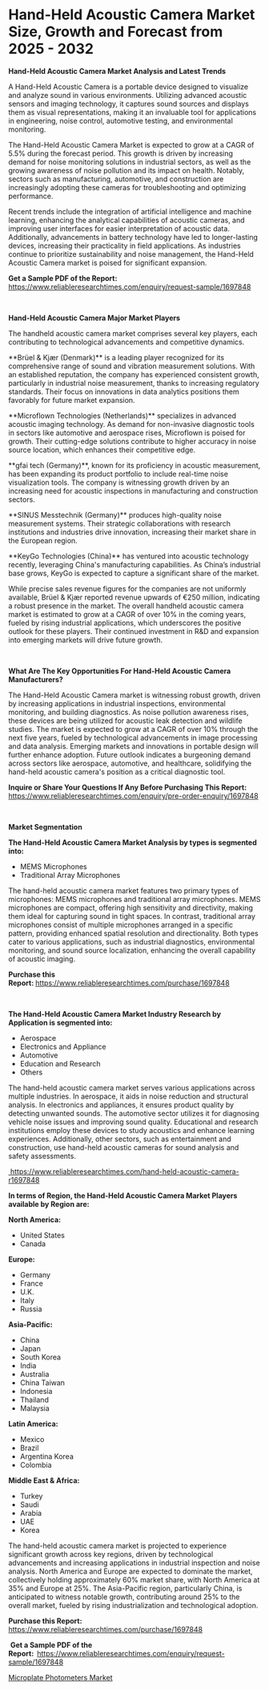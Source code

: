 <p><h1>Hand-Held Acoustic Camera Market Size, Growth and Forecast from 2025 - 2032</h1></p><p><strong>Hand-Held Acoustic Camera Market Analysis and Latest Trends</strong></p>
<p><p>A Hand-Held Acoustic Camera is a portable device designed to visualize and analyze sound in various environments. Utilizing advanced acoustic sensors and imaging technology, it captures sound sources and displays them as visual representations, making it an invaluable tool for applications in engineering, noise control, automotive testing, and environmental monitoring. </p><p>The Hand-Held Acoustic Camera Market is expected to grow at a CAGR of 5.5% during the forecast period. This growth is driven by increasing demand for noise monitoring solutions in industrial sectors, as well as the growing awareness of noise pollution and its impact on health. Notably, sectors such as manufacturing, automotive, and construction are increasingly adopting these cameras for troubleshooting and optimizing performance. </p><p>Recent trends include the integration of artificial intelligence and machine learning, enhancing the analytical capabilities of acoustic cameras, and improving user interfaces for easier interpretation of acoustic data. Additionally, advancements in battery technology have led to longer-lasting devices, increasing their practicality in field applications. As industries continue to prioritize sustainability and noise management, the Hand-Held Acoustic Camera market is poised for significant expansion.</p></p>
<p><strong>Get a Sample PDF of the Report:&nbsp;</strong> <a href="https://www.reliableresearchtimes.com/enquiry/request-sample/1697848?utm_campaign=2222&utm_medium=2&utm_source=Github&utm_content=ia&utm_term=24032025&utm_id=hand-held-acoustic-camera">https://www.reliableresearchtimes.com/enquiry/request-sample/1697848</a></p>
<p>&nbsp;</p>
<p><strong>Hand-Held Acoustic Camera Major Market Players</strong></p>
<p><p>The handheld acoustic camera market comprises several key players, each contributing to technological advancements and competitive dynamics. </p><p>**Brüel & Kjær (Denmark)** is a leading player recognized for its comprehensive range of sound and vibration measurement solutions. With an established reputation, the company has experienced consistent growth, particularly in industrial noise measurement, thanks to increasing regulatory standards. Their focus on innovations in data analytics positions them favorably for future market expansion.</p><p>**Microflown Technologies (Netherlands)** specializes in advanced acoustic imaging technology. As demand for non-invasive diagnostic tools in sectors like automotive and aerospace rises, Microflown is poised for growth. Their cutting-edge solutions contribute to higher accuracy in noise source location, which enhances their competitive edge.</p><p>**gfai tech (Germany)**, known for its proficiency in acoustic measurement, has been expanding its product portfolio to include real-time noise visualization tools. The company is witnessing growth driven by an increasing need for acoustic inspections in manufacturing and construction sectors.</p><p>**SINUS Messtechnik (Germany)** produces high-quality noise measurement systems. Their strategic collaborations with research institutions and industries drive innovation, increasing their market share in the European region.</p><p>**KeyGo Technologies (China)** has ventured into acoustic technology recently, leveraging China's manufacturing capabilities. As China’s industrial base grows, KeyGo is expected to capture a significant share of the market.</p><p>While precise sales revenue figures for the companies are not uniformly available, Brüel & Kjær reported revenue upwards of €250 million, indicating a robust presence in the market. The overall handheld acoustic camera market is estimated to grow at a CAGR of over 10% in the coming years, fueled by rising industrial applications, which underscores the positive outlook for these players. Their continued investment in R&D and expansion into emerging markets will drive future growth.</p></p>
<p>&nbsp;</p>
<p><strong>What Are The Key Opportunities For Hand-Held Acoustic Camera Manufacturers?</strong></p>
<p><p>The Hand-Held Acoustic Camera market is witnessing robust growth, driven by increasing applications in industrial inspections, environmental monitoring, and building diagnostics. As noise pollution awareness rises, these devices are being utilized for acoustic leak detection and wildlife studies. The market is expected to grow at a CAGR of over 10% through the next five years, fueled by technological advancements in image processing and data analysis. Emerging markets and innovations in portable design will further enhance adoption. Future outlook indicates a burgeoning demand across sectors like aerospace, automotive, and healthcare, solidifying the hand-held acoustic camera's position as a critical diagnostic tool.</p></p>
<p><strong>Inquire or Share Your Questions If Any Before Purchasing This Report:</strong> <a href="https://www.reliableresearchtimes.com/enquiry/pre-order-enquiry/1697848?utm_campaign=2222&utm_medium=2&utm_source=Github&utm_content=ia&utm_term=24032025&utm_id=hand-held-acoustic-camera">https://www.reliableresearchtimes.com/enquiry/pre-order-enquiry/1697848</a></p>
<p>&nbsp;</p>
<p><strong>Market Segmentation</strong></p>
<p><strong>The Hand-Held Acoustic Camera Market Analysis by types is segmented into:</strong></p>
<p><ul><li>MEMS Microphones</li><li>Traditional Array Microphones</li></ul></p>
<p><p>The hand-held acoustic camera market features two primary types of microphones: MEMS microphones and traditional array microphones. MEMS microphones are compact, offering high sensitivity and directivity, making them ideal for capturing sound in tight spaces. In contrast, traditional array microphones consist of multiple microphones arranged in a specific pattern, providing enhanced spatial resolution and directionality. Both types cater to various applications, such as industrial diagnostics, environmental monitoring, and sound source localization, enhancing the overall capability of acoustic imaging.</p></p>
<p><strong>Purchase this Report:&nbsp;</strong><a href="https://www.reliableresearchtimes.com/purchase/1697848?utm_campaign=2222&utm_medium=2&utm_source=Github&utm_content=ia&utm_term=24032025&utm_id=hand-held-acoustic-camera">https://www.reliableresearchtimes.com/purchase/1697848</a></p>
<p>&nbsp;</p>
<p><strong>The Hand-Held Acoustic Camera Market Industry Research by Application is segmented into:</strong></p>
<p><ul><li>Aerospace</li><li>Electronics and Appliance</li><li>Automotive</li><li>Education and Research</li><li>Others</li></ul></p>
<p><p>The hand-held acoustic camera market serves various applications across multiple industries. In aerospace, it aids in noise reduction and structural analysis. In electronics and appliances, it ensures product quality by detecting unwanted sounds. The automotive sector utilizes it for diagnosing vehicle noise issues and improving sound quality. Educational and research institutions employ these devices to study acoustics and enhance learning experiences. Additionally, other sectors, such as entertainment and construction, use hand-held acoustic cameras for sound analysis and safety assessments.</p></p>
<p><a href="https://www.reliableresearchtimes.com/hand-held-acoustic-camera-r1697848?utm_campaign=2222&utm_medium=2&utm_source=Github&utm_content=ia&utm_term=24032025&utm_id=hand-held-acoustic-camera">&nbsp;https://www.reliableresearchtimes.com/hand-held-acoustic-camera-r1697848</a></p>
<p><strong>In terms of Region, the Hand-Held Acoustic Camera Market Players available by Region are:</strong></p>
<p>
    <p> <strong> North America: </strong>
        <ul>
            <li>United States</li>
            <li>Canada</li>
        </ul>
        </p> 
    <p> <strong> Europe: </strong>
        <ul>
            <li>Germany</li>
            <li>France</li>
            <li>U.K.</li>
            <li>Italy</li>
            <li>Russia</li>
        </ul>
        </p> 
    <p> <strong> Asia-Pacific: </strong>
        <ul>
            <li>China</li>
            <li>Japan</li>
            <li>South Korea</li>
            <li>India</li>
            <li>Australia</li>
            <li>China Taiwan</li>
            <li>Indonesia</li>
            <li>Thailand</li>
            <li>Malaysia</li>
        </ul>
        </p> 
    <p> <strong> Latin America: </strong>
        <ul>
            <li>Mexico</li>
            <li>Brazil</li>
            <li>Argentina Korea</li>
            <li>Colombia</li>
        </ul>
        </p> 
    <p> <strong> Middle East & Africa: </strong>
        <ul>
            <li>Turkey</li>
            <li>Saudi</li>
            <li>Arabia</li>
            <li>UAE</li>
            <li>Korea</li>
        </ul>
    </p>
    </p>
<p><p>The hand-held acoustic camera market is projected to experience significant growth across key regions, driven by technological advancements and increasing applications in industrial inspection and noise analysis. North America and Europe are expected to dominate the market, collectively holding approximately 60% market share, with North America at 35% and Europe at 25%. The Asia-Pacific region, particularly China, is anticipated to witness notable growth, contributing around 25% to the overall market, fueled by rising industrialization and technological adoption.</p></p>
<p><strong>Purchase this Report: </strong><a href="https://www.reliableresearchtimes.com/purchase/1697848?utm_campaign=2222&utm_medium=2&utm_source=Github&utm_content=ia&utm_term=24032025&utm_id=hand-held-acoustic-camera">https://www.reliableresearchtimes.com/purchase/1697848</a></p>
<p>&nbsp;<strong>Get a Sample PDF of the Report:&nbsp;&nbsp;</strong><a href="https://www.reliableresearchtimes.com/enquiry/request-sample/1697848?utm_campaign=2222&utm_medium=2&utm_source=Github&utm_content=ia&utm_term=24032025&utm_id=hand-held-acoustic-camera">https://www.reliableresearchtimes.com/enquiry/request-sample/1697848</a></p>
<p><strong></strong></p>
<p><p><a href="https://github.com/LilianFaulkner65/Market-Research-Report-List-2/blob/main/microplate-photometers-market.md?utm_campaign=2222&utm_medium=2&utm_source=Github&utm_content=ia&utm_term=24032025&utm_id=hand-held-acoustic-camera">Microplate Photometers Market</a></p></p>